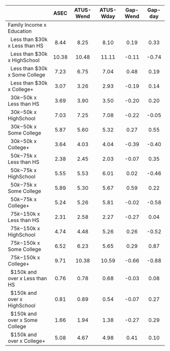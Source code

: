 
|                      |         ASEC |    ATUS-Wend |    ATUS-Wday |     Gap-Wend |      Gap-day |
| -------------------- | :----------: | :----------: | :----------: | :----------: | :----------: |
| Family Income x Education |              |              |              |              |              |
| &nbsp;&nbsp;Less than $30k x Less than HS |         8.44 |         8.25 |         8.10 |         0.19 |         0.33 |
| &nbsp;&nbsp;Less than $30k x HighSchool |        10.38 |        10.48 |        11.11 |        -0.11 |        -0.74 |
| &nbsp;&nbsp;Less than $30k x Some College |         7.23 |         6.75 |         7.04 |         0.48 |         0.19 |
| &nbsp;&nbsp;Less than $30k x College+ |         3.07 |         3.26 |         2.93 |        -0.19 |         0.14 |
| &nbsp;&nbsp;$30k-$50k x Less than HS |         3.69 |         3.90 |         3.50 |        -0.20 |         0.20 |
| &nbsp;&nbsp;$30k-$50k x HighSchool |         7.03 |         7.25 |         7.08 |        -0.22 |        -0.05 |
| &nbsp;&nbsp;$30k-$50k x Some College |         5.87 |         5.60 |         5.32 |         0.27 |         0.55 |
| &nbsp;&nbsp;$30k-$50k x College+ |         3.64 |         4.03 |         4.04 |        -0.39 |        -0.40 |
| &nbsp;&nbsp;$50k-$75k x Less than HS |         2.38 |         2.45 |         2.03 |        -0.07 |         0.35 |
| &nbsp;&nbsp;$50k-$75k x HighSchool |         5.55 |         5.53 |         6.01 |         0.02 |        -0.46 |
| &nbsp;&nbsp;$50k-$75k x Some College |         5.89 |         5.30 |         5.67 |         0.59 |         0.22 |
| &nbsp;&nbsp;$50k-$75k x College+ |         5.24 |         5.26 |         5.81 |        -0.02 |        -0.58 |
| &nbsp;&nbsp;$75k-$150k x Less than HS |         2.31 |         2.58 |         2.27 |        -0.27 |         0.04 |
| &nbsp;&nbsp;$75k-$150k x HighSchool |         4.74 |         4.48 |         5.26 |         0.26 |        -0.52 |
| &nbsp;&nbsp;$75k-$150k x Some College |         6.52 |         6.23 |         5.65 |         0.29 |         0.87 |
| &nbsp;&nbsp;$75k-$150k x College+ |         9.71 |        10.38 |        10.59 |        -0.66 |        -0.88 |
| &nbsp;&nbsp;$150k and over x Less than HS |         0.76 |         0.78 |         0.68 |        -0.03 |         0.08 |
| &nbsp;&nbsp;$150k and over x HighSchool |         0.81 |         0.89 |         0.54 |        -0.07 |         0.27 |
| &nbsp;&nbsp;$150k and over x Some College |         1.66 |         1.94 |         1.38 |        -0.27 |         0.29 |
| &nbsp;&nbsp;$150k and over x College+ |         5.08 |         4.67 |         4.98 |         0.41 |         0.10 |

